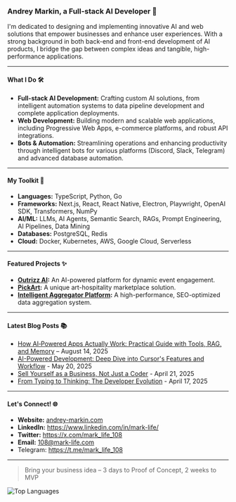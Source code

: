 ### Andrey Markin, a Full-stack AI Developer 🚀

I'm dedicated to designing and implementing innovative AI and web solutions that empower businesses and enhance user experiences. With a strong background in both back-end and front-end development of AI products, I bridge the gap between complex ideas and tangible, high-performance applications.

---

#### What I Do 🛠️

*   **Full-stack AI Development:** Crafting custom AI solutions, from intelligent automation systems to data pipeline development and complete application deployments.
*   **Web Development:** Building modern and scalable web applications, including Progressive Web Apps, e-commerce platforms, and robust API integrations.
*   **Bots & Automation:** Streamlining operations and enhancing productivity through intelligent bots for various platforms (Discord, Slack, Telegram) and advanced database automation.

---

#### My Toolkit 🧰

*   **Languages:** TypeScript, Python, Go
*   **Frameworks:** Next.js, React, React Native, Electron, Playwright, OpenAI SDK, Transformers, NumPy
*   **AI/ML:** LLMs, AI Agents, Semantic Search, RAGs, Prompt Engineering, AI Pipelines, Data Mining
*   **Databases:** PostgreSQL, Redis
*   **Cloud:** Docker, Kubernetes, AWS, Google Cloud, Serverless

---
#### Featured Projects ✨

*   **[Outrizz AI](https://andrey-markin.com/projects/outrizz-ai):** An AI-powered platform for dynamic event engagement.
*   **[PickArt](https://andrey-markin.com/projects/pickart):** A unique art-hospitality marketplace solution.
*   **[Intelligent Aggregator Platform](https://andrey-markin.com/projects/aggregator):** A high-performance, SEO-optimized data aggregation system.

---
#### Latest Blog Posts 📚  

* [How AI‑Powered Apps Actually Work: Practical Guide with Tools, RAG, and Memory](https://andrey-markin.com/blog/ai-powered-apps) – August 14, 2025  
* [AI-Powered Development: Deep Dive into Cursor's Features and Workflow](https://andrey-markin.com/blog/ai-powered-development-deep-dive-into-cursors-features-and-workflow) - May 20, 2025  
* [Sell Yourself as a Business, Not Just a Coder](https://andrey-markin.com/blog/sell-yourself-as-a-business-not-just-a-coder) - April 21, 2025  
* [From Typing to Thinking: The Developer Evolution](https://andrey-markin.com/blog/from-typing-to-thinking-the-developer-evolution) - April 17, 2025

---
#### Let's Connect! 🌐

*  **Website:** [andrey-markin.com](https://andrey-markin.com)
*  **LinkedIn:** https://www.linkedin.com/in/mark-life/
*  **Twitter:** https://x.com/mark_life_108
*  **Email:** 108@mark-life.com
*  Telegram: https://t.me/mark_life_108

---

> Bring your business idea – 3 days to Proof of Concept, 2 weeks to MVP

![Top Languages](https://github-readme-stats.vercel.app/api/top-langs/?username=Mark-Life&layout=compact&theme=radical)
